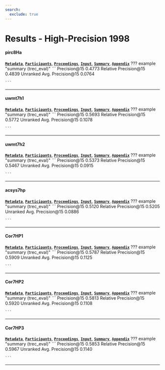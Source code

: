 ```yaml
---
search:
  exclude: true
---
```


# Results - High-Precision 1998 

#### pirc8Ha 
[**`Metadata`**](./runs.md#pirc8ha), [**`Participants`**](./participants.md#cuny), [**`Proceedings`**](./proceedings.md#trec-7-ad-hoc-high-precision-and-filtering-experiments-using-pircs), [**`Input`**](https://trec.nist.gov/results/trec7/trec7.results.input/tracks/high_prec/input.pirc8Ha.gz), [**`Summary`**](https://trec.nist.gov/results/trec7/trec7.results.summary/tracks/high_prec/summary.pirc8Ha.gz), [**`Appendix`**](https://trec.nist.gov/pubs/trec7/appendices/A/hp_results/pirc8Ha.table.pdf.gz)
??? example "summary (trec_eval)"
	```
	Precision@15			0.4773
	Relative Precision@15			0.4839
	Unranked Avg. Precision@15			0.0764

	```
---
#### uwmt7h1 
[**`Metadata`**](./runs.md#uwmt7h1), [**`Participants`**](./participants.md#waterloo), [**`Proceedings`**](./proceedings.md#deriving-very-short-queries-for-high-precision-and-recall-multitext-experiments-for-trec-7), [**`Input`**](https://trec.nist.gov/results/trec7/trec7.results.input/tracks/high_prec/input.uwmt7h1.gz), [**`Summary`**](https://trec.nist.gov/results/trec7/trec7.results.summary/tracks/high_prec/summary.uwmt7h1.gz), [**`Appendix`**](https://trec.nist.gov/pubs/trec7/appendices/A/hp_results/uwmt7h1.table.pdf.gz)
??? example "summary (trec_eval)"
	```
	Precision@15			0.5693
	Relative Precision@15			0.5772
	Unranked Avg. Precision@15			0.1078

	```
---
#### uwmt7h2 
[**`Metadata`**](./runs.md#uwmt7h2), [**`Participants`**](./participants.md#waterloo), [**`Proceedings`**](./proceedings.md#deriving-very-short-queries-for-high-precision-and-recall-multitext-experiments-for-trec-7), [**`Input`**](https://trec.nist.gov/results/trec7/trec7.results.input/tracks/high_prec/input.uwmt7h2.gz), [**`Summary`**](https://trec.nist.gov/results/trec7/trec7.results.summary/tracks/high_prec/summary.uwmt7h2.gz), [**`Appendix`**](https://trec.nist.gov/pubs/trec7/appendices/A/hp_results/uwmt7h2.table.pdf.gz)
??? example "summary (trec_eval)"
	```
	Precision@15			0.5373
	Relative Precision@15			0.5467
	Unranked Avg. Precision@15			0.0915

	```
---
#### acsys7hp 
[**`Metadata`**](./runs.md#acsys7hp), [**`Participants`**](./participants.md#anu), [**`Proceedings`**](./proceedings.md#acsys-trec-7-experiments), [**`Input`**](https://trec.nist.gov/results/trec7/trec7.results.input/tracks/high_prec/input.acsys7hp.gz), [**`Summary`**](https://trec.nist.gov/results/trec7/trec7.results.summary/tracks/high_prec/summary.acsys7hp.gz), [**`Appendix`**](https://trec.nist.gov/pubs/trec7/appendices/A/hp_results/acsys7hp.table.pdf.gz)
??? example "summary (trec_eval)"
	```
	Precision@15			0.5120
	Relative Precision@15			0.5205
	Unranked Avg. Precision@15			0.0886

	```
---
#### Cor7HP1 
[**`Metadata`**](./runs.md#cor7hp1), [**`Participants`**](./participants.md#cornell/sabir), [**`Proceedings`**](./proceedings.md#smart-high-precision-trec-7), [**`Input`**](https://trec.nist.gov/results/trec7/trec7.results.input/tracks/high_prec/input.Cor7HP1.gz), [**`Summary`**](https://trec.nist.gov/results/trec7/trec7.results.summary/tracks/high_prec/summary.Cor7HP1.gz), [**`Appendix`**](https://trec.nist.gov/pubs/trec7/appendices/A/hp_results/Cor7HP1.table.pdf.gz)
??? example "summary (trec_eval)"
	```
	Precision@15			0.5787
	Relative Precision@15			0.5909
	Unranked Avg. Precision@15			0.1125

	```
---
#### Cor7HP2 
[**`Metadata`**](./runs.md#cor7hp2), [**`Participants`**](./participants.md#cornell/sabir), [**`Proceedings`**](./proceedings.md#smart-high-precision-trec-7), [**`Input`**](https://trec.nist.gov/results/trec7/trec7.results.input/tracks/high_prec/input.Cor7HP2.gz), [**`Summary`**](https://trec.nist.gov/results/trec7/trec7.results.summary/tracks/high_prec/summary.Cor7HP2.gz), [**`Appendix`**](https://trec.nist.gov/pubs/trec7/appendices/A/hp_results/Cor7HP2.table.pdf.gz)
??? example "summary (trec_eval)"
	```
	Precision@15			0.5813
	Relative Precision@15			0.5920
	Unranked Avg. Precision@15			0.1108

	```
---
#### Cor7HP3 
[**`Metadata`**](./runs.md#cor7hp3), [**`Participants`**](./participants.md#cornell/sabir), [**`Proceedings`**](./proceedings.md#smart-high-precision-trec-7), [**`Input`**](https://trec.nist.gov/results/trec7/trec7.results.input/tracks/high_prec/input.Cor7HP3.gz), [**`Summary`**](https://trec.nist.gov/results/trec7/trec7.results.summary/tracks/high_prec/summary.Cor7HP3.gz), [**`Appendix`**](https://trec.nist.gov/pubs/trec7/appendices/A/hp_results/Cor7HP3.table.pdf.gz)
??? example "summary (trec_eval)"
	```
	Precision@15			0.5853
	Relative Precision@15			0.5967
	Unranked Avg. Precision@15			0.1140

	```
---
